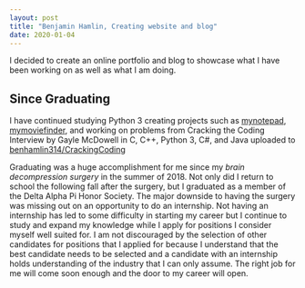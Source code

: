 ```yaml
---
layout: post
title: "Benjamin Hamlin, Creating website and blog"
date: 2020-01-04
---
```


I decided to create an online portfolio and blog to showcase what I have been working on as well as what I am doing.
<!--more-->

## Since Graduating
I have continued studying Python 3 creating projects such as [mynotepad](https://github.com/benhamlin314/mynotepad), [mymoviefinder](https://github.com/benhamlin314/mymoviefinder), and working on problems from Cracking the Coding Interview by Gayle McDowell in C, C++, Python 3, C#, and Java uploaded to [benhamlin314/CrackingCoding](https://github.com/benhamlin314/CrackingCoding)

Graduating was a huge accomplishment for me since my *brain decompression surgery* in the summer of 2018. Not only did I return to school the following fall after the surgery, but I graduated as a member of the Delta Alpha Pi Honor Society. The major downside to having the surgery was missing out on an opportunity to do an internship. Not having an internship has led to some difficulty in starting my career but I continue to study and expand my knowledge while I apply for positions I consider myself well suited for. I am not discouraged by the selection of other candidates for positions that I applied for because I understand that the best candidate needs to be selected and a candidate with an internship holds understanding of the industry that I can only assume. The right job for me will come soon enough and the door to my career will open.
